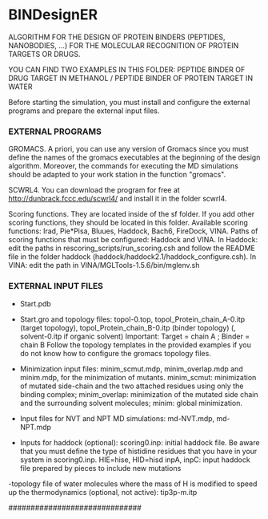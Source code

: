 # BINDesignER
ALGORITHM FOR THE DESIGN OF PROTEIN BINDERS (PEPTIDES, NANOBODIES, ...) FOR THE MOLECULAR RECOGNITION OF PROTEIN TARGETS OR DRUGS.

YOU CAN FIND TWO EXAMPLES IN THIS FOLDER: PEPTIDE BINDER OF DRUG TARGET IN METHANOL / PEPTIDE BINDER OF PROTEIN TARGET IN WATER

Before starting the simulation, you must install and configure the external programs and prepare the external input files.

### EXTERNAL PROGRAMS ######
GROMACS. A priori, you can use any version of Gromacs since you must define the names of the gromacs executables at the beginning of the design algorithm. Moreover, the commands for executing the MD simulations should be adapted to your work station in the function "gromacs".

SCWRL4. You can download the program for free at http://dunbrack.fccc.edu/scwrl4/ and install it in the folder scwrl4.

Scoring functions. They are located inside of the sf folder. If you add other scoring functions, they should be located in this folder. Available scoring functions: Irad, Pie*Pisa, Bluues, Haddock, Bach6, FireDock, VINA. Paths of scoring functions that must be configured: Haddock and VINA.
In Haddock: edit the paths in rescoring_scripts/run_scoring.csh and follow the README file in the folder haddock (haddock/haddock2.1/haddock_configure.csh).
In VINA: edit the path in VINA/MGLTools-1.5.6/bin/mglenv.sh

### EXTERNAL INPUT FILES ######
- Start.pdb 
- Start.gro and topology files: topol-0.top, topol_Protein_chain_A-0.itp (target topology), topol_Protein_chain_B-0.itp (binder topology) (, solvent-0.itp if organic solvent) 
Important: Target = chain A ; Binder = chain B
Follow the topology templates in the provided examples if you do not know how to configure the gromacs topology files.  

- Minimization input files: minim_scmut.mdp, minim_overlap.mdp and minim.mdp, for the minimization of mutants. minim_scmut: minimization of mutated side-chain and the two attached residues using only the binding complex; minim_overlap: minimization of the mutated side chain and the surrounding solvent molecules; minim: global minimization.

- Input files for NVT and NPT MD simulations: md-NVT.mdp, md-NPT.mdp

- Inputs for haddock (optional):
scoring0.inp: initial haddock file. Be aware that you must define the type of histidine residues that you have in your system in scoring0.inp. HIE=hise, HID=hisd
inpA, inpC: input haddock file prepared by pieces to include new mutations 

-topology file of water molecules where the mass of H is modified to speed up the thermodynamics (optional, not active):
tip3p-m.itp

##############################


